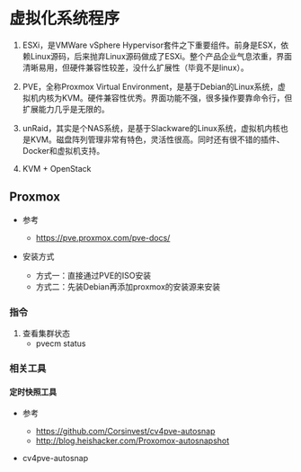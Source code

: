# 虚拟化系统程序

1. ESXi，是VMWare vSphere Hypervisor套件之下重要组件。前身是ESX，依赖Linux源码，后来抛弃Linux源码做成了ESXi。整个产品企业气息浓重，界面清晰易用，但硬件兼容性较差，没什么扩展性（毕竟不是linux）。

2. PVE，全称Proxmox Virtual Environment，是基于Debian的Linux系统，虚拟机内核为KVM。硬件兼容性优秀。界面功能不强，很多操作要靠命令行，但扩展能力几乎是无限的。

3. unRaid，其实是个NAS系统，是基于Slackware的Linux系统，虚拟机内核也是KVM。磁盘阵列管理非常有特色，灵活性很高。同时还有很不错的插件、Docker和虚拟机支持。

4. KVM + OpenStack

## Proxmox
- 参考
    - https://pve.proxmox.com/pve-docs/

- 安装方式
    - 方式一：直接通过PVE的ISO安装
    - 方式二：先装Debian再添加proxmox的安装源来安装

### 指令
1. 查看集群状态
    - pvecm status

### 相关工具
#### 定时快照工具
- 参考
    - https://github.com/Corsinvest/cv4pve-autosnap
    - http://blog.heishacker.com/Proxomox-autosnapshot
    
- cv4pve-autosnap